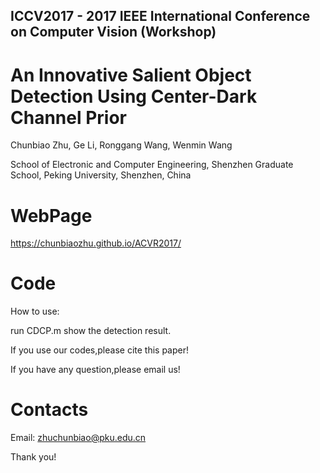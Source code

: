 
## ICCV2017 - 2017 IEEE International Conference on Computer Vision (Workshop)

An Innovative Salient Object Detection Using Center-Dark Channel Prior
 ======================================================================

Chunbiao Zhu, Ge Li, Ronggang Wang, Wenmin Wang

School of Electronic and Computer Engineering, Shenzhen Graduate School, Peking University, Shenzhen, China 


WebPage
 ======================================================================
https://chunbiaozhu.github.io/ACVR2017/

Code
 ======================================================================
How to use:

run CDCP.m show the detection result.


If you use our codes,please cite this paper!

If you have any question,please email us!

Contacts
================
Email: zhuchunbiao@pku.edu.cn

Thank you! 
